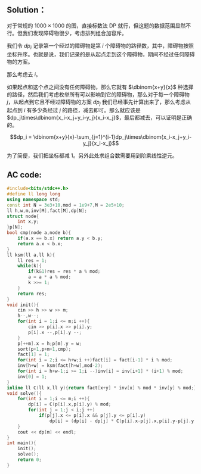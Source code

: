 ## Solution：

对于常规的 $1000\times1000$ 的图，直接标数法 DP 就行，但这题的数据范围显然不行。但我们发现障碍物很少，考虑排列组合加容斥。

我们令 $dp_{i}$ 记录第一个经过的障碍物是第 $i$ 个障碍物的路径数，其中，障碍物按照坐标升序。也就是说，我们记录的是从起点走到这个障碍物，期间不经过任何障碍物的方案。

那么考虑去 $i$。

如果起点和这个点之间没有任何障碍物，那么它就有 $\dbinom{x+y}{x}$ 种选择的路径，然后我们考虑枚举所有可以影响到它的障碍物，那么对于每一个障碍物 $j$，从起点到它且不经过障碍物的方案 $dp_j$ 我们已经事先计算出来了，那么考虑从起点到 $i$ 有多少条经过 $j$ 的路径，减去即可。那么就应该是 $dp_j\times\dbinom{x_i-x_j+y_i-y_j}{x_i-x_j}$，最后都减去，可以证明是正确的。

$$dp_i = \dbinom{x+y}{x}-\sum_{j=1}^{i-1}dp_j\times\dbinom{x_i-x_j+y_i-y_j}{x_i-x_j}$$

为了简便，我们把坐标都减 $1$。另外此处求组合数需要用到阶乘线性逆元。

## AC code:

```cpp
#include<bits/stdc++.h>
#define ll long long
using namespace std;
const int N = 3e3+10,mod = 1e9+7,M = 2e5+10;
ll h,w,m,inv[M],fact[M],dp[N];
struct node{
	int x,y;
}p[N];
bool cmp(node a,node b){
	if(a.x == b.x) return a.y < b.y;
	return a.x < b.x;
} 
ll ksm(ll a,ll k){
	ll res = 1;
	while(k){
		if(k&1)res = res * a % mod;
		a = a * a % mod;
		k >>= 1;
	}
	return res;
}
void init(){
	cin >> h >> w >> m;
	h--,w--;
	for(int i = 1;i <= m;i ++){
		cin >> p[i].x >> p[i].y;
		p[i].x --,p[i].y --;	
	}
	p[++m].x = h;p[m].y = w;
	sort(p+1,p+m+1,cmp);
	fact[1] = 1;
	for(int i = 2;i <= h+w;i ++)fact[i] = fact[i-1] * i % mod;
	inv[h+w] = ksm(fact[h+w],mod-2);
	for(int i = h+w-1;i >= 1;i --)inv[i] = inv[i+1] * (i+1) % mod;
	inv[0] = 1;
}
inline ll C(ll x,ll y){return fact[x+y] * inv[x] % mod * inv[y] % mod;}
void solve(){
	for(int i = 1;i <= m;i ++){
		dp[i] = C(p[i].x,p[i].y) % mod;
		for(int j = 1;j < i;j ++)
			if(p[j].x <= p[i].x && p[j].y <= p[i].y)
				dp[i] = (dp[i] - dp[j] * C(p[i].x-p[j].x,p[i].y-p[j].y) % mod + mod) % mod;
	}	
	cout << dp[m] << endl;
}
int main(){
	init();
	solve();
	return 0;
}
```